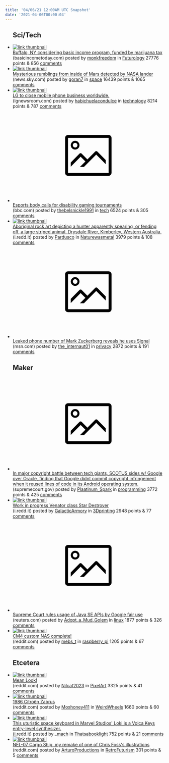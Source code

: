```yaml
---
title: '04/06/21 12:00AM UTC Snapshot'
date: '2021-04-06T00:00:04'
---
```

<ul>
<h2>Sci/Tech</h2>

<li><a href='https://basicincometoday.com/buffalo-ny-considering-basic-income-program-funded-by-marijuana-tax/'><img src='https://a.thumbs.redditmedia.com/YUK8UKY9EeJ9AQiMDu_Enft6UQ5xqXZumJktsFPkj-4.jpg' alt='link thumbnail'></a><div><div class='linkTitle'><a href='https://basicincometoday.com/buffalo-ny-considering-basic-income-program-funded-by-marijuana-tax/'>Buffalo, NY considering basic income program, funded by marijuana tax</a></div>(basicincometoday.com) posted by <a href='https://www.reddit.com/user/monkfreedom'>monkfreedom</a> in <a href='https://www.reddit.com/r/Futurology'>Futurology</a> 27776 points & 856 <a href='https://www.reddit.com/r/Futurology/comments/mklznp/buffalo_ny_considering_basic_income_program/'>comments</a></div></li>

<li><a href='https://news.sky.com/story/mysterious-rumblings-from-inside-of-mars-detected-by-nasa-lander-12263691'><img src='https://a.thumbs.redditmedia.com/8NkalNVTmvHgfn4qypGktvJPh6y_i1wCt4Xvkx7PUz0.jpg' alt='link thumbnail'></a><div><div class='linkTitle'><a href='https://news.sky.com/story/mysterious-rumblings-from-inside-of-mars-detected-by-nasa-lander-12263691'>Mysterious rumblings from inside of Mars detected by NASA lander</a></div>(news.sky.com) posted by <a href='https://www.reddit.com/user/goran7'>goran7</a> in <a href='https://www.reddit.com/r/space'>space</a> 16439 points & 1065 <a href='https://www.reddit.com/r/space/comments/mkk6pk/mysterious_rumblings_from_inside_of_mars_detected/'>comments</a></div></li>

<li><a href='http://www.lgnewsroom.com/2021/04/lg-to-close-mobile-phone-business-worldwide/'><img src='https://b.thumbs.redditmedia.com/J3GDGEp-luIKH5liMZYT3Zx8ZqKk-X2lh9V8jvDS7OA.jpg' alt='link thumbnail'></a><div><div class='linkTitle'><a href='http://www.lgnewsroom.com/2021/04/lg-to-close-mobile-phone-business-worldwide/'>LG to close mobile phone business worldwide.</a></div>(lgnewsroom.com) posted by <a href='https://www.reddit.com/user/habichuelacondulce'>habichuelacondulce</a> in <a href='https://www.reddit.com/r/technology'>technology</a> 8214 points & 787 <a href='https://www.reddit.com/r/technology/comments/mkairt/lg_to_close_mobile_phone_business_worldwide/'>comments</a></div></li>

<li><a href='https://www.bbc.com/news/newsbeat-56577024'><svg version='1.1' viewBox='-34 -14 104 64' preserveAspectRatio='xMidYMid meet' xmlns='http://www.w3.org/2000/svg' xmlns:xlink='http://www.w3.org/1999/xlink'>
    <title>link thumbnail</title>
    <path d='M32,4H4A2,2,0,0,0,2,6V30a2,2,0,0,0,2,2H32a2,2,0,0,0,2-2V6A2,2,0,0,0,32,4ZM4,30V6H32V30Z'></path>
    <path d='M8.92,14a3,3,0,1,0-3-3A3,3,0,0,0,8.92,14Zm0-4.6A1.6,1.6,0,1,1,7.33,11,1.6,1.6,0,0,1,8.92,9.41Z'></path>
    <path d='M22.78,15.37l-5.4,5.4-4-4a1,1,0,0,0-1.41,0L5.92,22.9v2.83l6.79-6.79L16,22.18l-3.75,3.75H15l8.45-8.45L30,24V21.18l-5.81-5.81A1,1,0,0,0,22.78,15.37Z'></path>
    </svg></a><div><div class='linkTitle'><a href='https://www.bbc.com/news/newsbeat-56577024'>Esports body calls for disability gaming tournaments</a></div>(bbc.com) posted by <a href='https://www.reddit.com/user/thebelsnickle1991'>thebelsnickle1991</a> in <a href='https://www.reddit.com/r/tech'>tech</a> 6524 points & 305 <a href='https://www.reddit.com/r/tech/comments/mkg8ux/esports_body_calls_for_disability_gaming/'>comments</a></div></li>

<li><a href='https://i.redd.it/aig24qj3h9r61.jpg'><img src='https://b.thumbs.redditmedia.com/mUTSUOje1YN5Ka_b57OsKMiHp2DbjLLGkj1Z1z5zgQo.jpg' alt='link thumbnail'></a><div><div class='linkTitle'><a href='https://i.redd.it/aig24qj3h9r61.jpg'>Aboriginal rock art depicting a hunter apparently spearing, or fending off, a large striped animal. Drysdale River, Kimberley, Western Australia.</a></div>(i.redd.it) posted by <a href='https://www.reddit.com/user/Pardusco'>Pardusco</a> in <a href='https://www.reddit.com/r/Naturewasmetal'>Naturewasmetal</a> 3979 points & 108 <a href='https://www.reddit.com/r/Naturewasmetal/comments/mka36y/aboriginal_rock_art_depicting_a_hunter_apparently/'>comments</a></div></li>

<li><a href='https://www.msn.com/en-in/news/other/leaked-phone-number-of-mark-zuckerberg-reveals-he-is-on-signal/ar-BB1fjNfL'><svg version='1.1' viewBox='-34 -14 104 64' preserveAspectRatio='xMidYMid meet' xmlns='http://www.w3.org/2000/svg' xmlns:xlink='http://www.w3.org/1999/xlink'>
    <title>link thumbnail</title>
    <path d='M32,4H4A2,2,0,0,0,2,6V30a2,2,0,0,0,2,2H32a2,2,0,0,0,2-2V6A2,2,0,0,0,32,4ZM4,30V6H32V30Z'></path>
    <path d='M8.92,14a3,3,0,1,0-3-3A3,3,0,0,0,8.92,14Zm0-4.6A1.6,1.6,0,1,1,7.33,11,1.6,1.6,0,0,1,8.92,9.41Z'></path>
    <path d='M22.78,15.37l-5.4,5.4-4-4a1,1,0,0,0-1.41,0L5.92,22.9v2.83l6.79-6.79L16,22.18l-3.75,3.75H15l8.45-8.45L30,24V21.18l-5.81-5.81A1,1,0,0,0,22.78,15.37Z'></path>
    </svg></a><div><div class='linkTitle'><a href='https://www.msn.com/en-in/news/other/leaked-phone-number-of-mark-zuckerberg-reveals-he-is-on-signal/ar-BB1fjNfL'>Leaked phone number of Mark Zuckerberg reveals he uses Signal</a></div>(msn.com) posted by <a href='https://www.reddit.com/user/the_internaut01'>the_internaut01</a> in <a href='https://www.reddit.com/r/privacy'>privacy</a> 2872 points & 191 <a href='https://www.reddit.com/r/privacy/comments/mkmzt8/leaked_phone_number_of_mark_zuckerberg_reveals_he/'>comments</a></div></li>

<h2>Maker</h2>

<li><a href='https://www.supremecourt.gov/opinions/20pdf/18-956_d18f.pdf'><svg version='1.1' viewBox='-34 -14 104 64' preserveAspectRatio='xMidYMid meet' xmlns='http://www.w3.org/2000/svg' xmlns:xlink='http://www.w3.org/1999/xlink'>
    <title>link thumbnail</title>
    <path d='M32,4H4A2,2,0,0,0,2,6V30a2,2,0,0,0,2,2H32a2,2,0,0,0,2-2V6A2,2,0,0,0,32,4ZM4,30V6H32V30Z'></path>
    <path d='M8.92,14a3,3,0,1,0-3-3A3,3,0,0,0,8.92,14Zm0-4.6A1.6,1.6,0,1,1,7.33,11,1.6,1.6,0,0,1,8.92,9.41Z'></path>
    <path d='M22.78,15.37l-5.4,5.4-4-4a1,1,0,0,0-1.41,0L5.92,22.9v2.83l6.79-6.79L16,22.18l-3.75,3.75H15l8.45-8.45L30,24V21.18l-5.81-5.81A1,1,0,0,0,22.78,15.37Z'></path>
    </svg></a><div><div class='linkTitle'><a href='https://www.supremecourt.gov/opinions/20pdf/18-956_d18f.pdf'>In major copyright battle between tech giants, SCOTUS sides w/ Google over Oracle, finding that Google didnt commit copyright infringement when it reused lines of code in its Android operating system.</a></div>(supremecourt.gov) posted by <a href='https://www.reddit.com/user/Plaatinum_Spark'>Plaatinum_Spark</a> in <a href='https://www.reddit.com/r/programming'>programming</a> 3772 points & 425 <a href='https://www.reddit.com/r/programming/comments/mklggn/in_major_copyright_battle_between_tech_giants/'>comments</a></div></li>

<li><a href='https://i.redd.it/sm5y2hipzcr61.jpg'><img src='https://b.thumbs.redditmedia.com/_ws1SC0pu_C6klAZ2vuLJfh8XC4ZEOzUgikdpdE-rkU.jpg' alt='link thumbnail'></a><div><div class='linkTitle'><a href='https://i.redd.it/sm5y2hipzcr61.jpg'>Work in progress Venator class Star Destroyer</a></div>(i.redd.it) posted by <a href='https://www.reddit.com/user/GalacticArmory'>GalacticArmory</a> in <a href='https://www.reddit.com/r/3Dprinting'>3Dprinting</a> 2948 points & 77 <a href='https://www.reddit.com/r/3Dprinting/comments/mkl0vn/work_in_progress_venator_class_star_destroyer/'>comments</a></div></li>

<li><a href='https://www.reuters.com/article/us-usa-court-google-oracle/u-s-supreme-court-sides-with-google-in-major-copyright-dispute-with-oracle-idUSKBN2BS1A9'><svg version='1.1' viewBox='-34 -14 104 64' preserveAspectRatio='xMidYMid meet' xmlns='http://www.w3.org/2000/svg' xmlns:xlink='http://www.w3.org/1999/xlink'>
    <title>link thumbnail</title>
    <path d='M32,4H4A2,2,0,0,0,2,6V30a2,2,0,0,0,2,2H32a2,2,0,0,0,2-2V6A2,2,0,0,0,32,4ZM4,30V6H32V30Z'></path>
    <path d='M8.92,14a3,3,0,1,0-3-3A3,3,0,0,0,8.92,14Zm0-4.6A1.6,1.6,0,1,1,7.33,11,1.6,1.6,0,0,1,8.92,9.41Z'></path>
    <path d='M22.78,15.37l-5.4,5.4-4-4a1,1,0,0,0-1.41,0L5.92,22.9v2.83l6.79-6.79L16,22.18l-3.75,3.75H15l8.45-8.45L30,24V21.18l-5.81-5.81A1,1,0,0,0,22.78,15.37Z'></path>
    </svg></a><div><div class='linkTitle'><a href='https://www.reuters.com/article/us-usa-court-google-oracle/u-s-supreme-court-sides-with-google-in-major-copyright-dispute-with-oracle-idUSKBN2BS1A9'>Supreme Court rules usage of Java SE APIs by Google fair use</a></div>(reuters.com) posted by <a href='https://www.reddit.com/user/Adopt_a_Mud_Golem'>Adopt_a_Mud_Golem</a> in <a href='https://www.reddit.com/r/linux'>linux</a> 1877 points & 326 <a href='https://www.reddit.com/r/linux/comments/mklw2w/supreme_court_rules_usage_of_java_se_apis_by/'>comments</a></div></li>

<li><a href='https://www.reddit.com/gallery/mkbxss'><img src='https://b.thumbs.redditmedia.com/BxJcXKNX2nOndRr80I037WY5D-2Qa4VtzoeMZPclxBs.jpg' alt='link thumbnail'></a><div><div class='linkTitle'><a href='https://www.reddit.com/gallery/mkbxss'>CM4 custom NAS complete!</a></div>(reddit.com) posted by <a href='https://www.reddit.com/user/mebs_t'>mebs_t</a> in <a href='https://www.reddit.com/r/raspberry_pi'>raspberry_pi</a> 1205 points & 67 <a href='https://www.reddit.com/r/raspberry_pi/comments/mkbxss/cm4_custom_nas_complete/'>comments</a></div></li>

<h2>Etcetera</h2>

<li><a href='https://www.reddit.com/gallery/mki0my'><img src='https://b.thumbs.redditmedia.com/5N815caYDO58XTru4yaMVeWsvR-mUVk3JuZOIgWGisE.jpg' alt='link thumbnail'></a><div><div class='linkTitle'><a href='https://www.reddit.com/gallery/mki0my'>Mean Look!</a></div>(reddit.com) posted by <a href='https://www.reddit.com/user/Nilcat2023'>Nilcat2023</a> in <a href='https://www.reddit.com/r/PixelArt'>PixelArt</a> 3325 points & 41 <a href='https://www.reddit.com/r/PixelArt/comments/mki0my/mean_look/'>comments</a></div></li>

<li><a href='https://www.reddit.com/gallery/mkhmom'><img src='https://b.thumbs.redditmedia.com/tqnQcUvpykOtMQTMy9GHhqDR4FZb7_oPwyvOY6DZWKk.jpg' alt='link thumbnail'></a><div><div class='linkTitle'><a href='https://www.reddit.com/gallery/mkhmom'>1986 Citroën Zabrus</a></div>(reddit.com) posted by <a href='https://www.reddit.com/user/Moxhoney411'>Moxhoney411</a> in <a href='https://www.reddit.com/r/WeirdWheels'>WeirdWheels</a> 1660 points & 60 <a href='https://www.reddit.com/r/WeirdWheels/comments/mkhmom/1986_citroën_zabrus/'>comments</a></div></li>

<li><a href='https://i.redd.it/mp6g3ygeddr61.png'><img src='https://b.thumbs.redditmedia.com/fpvX9v16ZH8AzPCLGgf68jjwhJKt07f1445qX85Y_BI.jpg' alt='link thumbnail'></a><div><div class='linkTitle'><a href='https://i.redd.it/mp6g3ygeddr61.png'>This uturistic space keyboard in Marvel Studios' Loki is a Volca Keys entry-level synthesizer.</a></div>(i.redd.it) posted by <a href='https://www.reddit.com/user/_mach'>_mach</a> in <a href='https://www.reddit.com/r/Thatsabooklight'>Thatsabooklight</a> 752 points & 21 <a href='https://www.reddit.com/r/Thatsabooklight/comments/mkmpsg/this_uturistic_space_keyboard_in_marvel_studios/'>comments</a></div></li>

<li><a href='https://www.reddit.com/gallery/mkvovp'><img src='https://b.thumbs.redditmedia.com/2mZPoLbrl7GhGvqCtYxEYOYDFv4bFVIrOi-Kio5EmGI.jpg' alt='link thumbnail'></a><div><div class='linkTitle'><a href='https://www.reddit.com/gallery/mkvovp'>NEL-07 Cargo Ship, my remake of one of Chris Foss's illustrations</a></div>(reddit.com) posted by <a href='https://www.reddit.com/user/ArturoProductions'>ArturoProductions</a> in <a href='https://www.reddit.com/r/RetroFuturism'>RetroFuturism</a> 301 points & 5 <a href='https://www.reddit.com/r/RetroFuturism/comments/mkvovp/nel07_cargo_ship_my_remake_of_one_of_chris_fosss/'>comments</a></div></li>

</ul>
